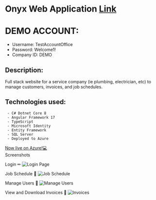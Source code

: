 # Onyx Web Application [Link](https://onyx-solutions.azurewebsites.net)
# DEMO ACCOUNT: 
- Username: TestAccountOffice
- Password: Welcome1!
- Company ID: DEMO
## Description:

Full stack website for a service company (ie plumbing, electrician, etc) to manage customers, invoices, and job schedules. 

## Technologies used:

     - C# Dotnet Core 8
     - Angular Framework 17
     - TypeScript
     - Microsoft Identity
     - Entity Framework
     - SQL Server
     - Deployed to Azure


<a target="_blank" href = "https://onyx-solutions.azurewebsites.net"  rel="noopener noreferrer">Now live on Azure!💻 </a> <br>
Screenshots 

Login ✏
![Login Page](https://imgur.com/FzmvlqF.png)

Job Schedule 📆
![Job Schedule](https://imgur.com/ZPaU0Uf.png)

Manage Users 👥
![Manage Users](https://imgur.com/843F9Jl.png)

View and Download Invoices 📰
![Invoices](https://imgur.com/g8lvwsY.png)
